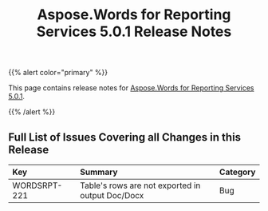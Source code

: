 ﻿---
title: Aspose.Words for Reporting Services 5.0.1 Release Notes
description: "Aspose.Words for Reporting Services 5.0.1 Release Notes – learn about the latest updates and fixes."
type: docs
weight: 30
url: /reportingservices/aspose-words-for-reporting-services-5-0-1-release-notes/
---

{{% alert color="primary" %}} 

This page contains release notes for [Aspose.Words for Reporting Services 5.0.1](https://downloads.aspose.com/words/reportingservices/new-releases/aspose.word-for-reporting-services-5.0.1-\(msi\)/). 

{{% /alert %}} 

## Full List of Issues Covering all Changes in this Release

|Key |Summary |Category |
| :- | :- | :- |
|WORDSRPT-221 |Table's rows are not exported in output Doc/Docx |Bug |

